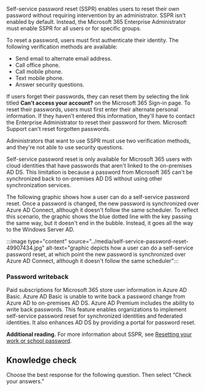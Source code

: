 Self-service password reset (SSPR) enables users to reset their own password without requiring intervention by an administrator. SSPR isn't enabled by default. Instead, the Microsoft 365 Enterprise Administrator must enable SSPR for all users or for specific groups.

To reset a password, users must first authenticate their identity. The following verification methods are available:

 -  Send email to alternate email address.
 -  Call office phone.
 -  Call mobile phone.
 -  Text mobile phone.
 -  Answer security questions.

If users forget their passwords, they can reset them by selecting the link titled **Can’t access your account?** on the Microsoft 365 Sign-in page. To reset their passwords, users must first enter their alternate personal information. If they haven't entered this information, they'll have to contact the Enterprise Administrator to reset their password for them. Microsoft Support can't reset forgotten passwords.

Administrators that want to use SSPR must use two verification methods, and they're not able to use security questions.

Self-service password reset is only available for Microsoft 365 users with cloud identities that have passwords that aren't linked to the on-premises AD DS. This limitation is because a password from Microsoft 365 can't be synchronized back to on-premises AD DS without using other synchronization services.

The following graphic shows how a user can do a self-service password reset. Once a password is changed, the new password is synchronized over Azure AD Connect, although it doesn't follow the same scheduler. To reflect this scenario, the graphic shows the blue dotted line with the key passing the same way, but it doesn't end in the bubble. Instead, it goes all the way to the Windows Server AD.

:::image type="content" source="../media/self-service-password-reset-49907434.jpg" alt-text="graphic depicts how a user can do a self-service password reset, at which point the new password is synchronized over Azure AD Connect, although it doesn't follow the same scheduler":::


### Password writeback

Paid subscriptions for Microsoft 365 store user information in Azure AD Basic. Azure AD Basic is unable to write back a password change from Azure AD to on-premises AD DS. Azure AD Premium includes the ability to write back passwords. This feature enables organizations to implement self-service password reset for synchronized identities and federated identities. It also enhances AD DS by providing a portal for password reset.

**Additional reading.** For more information about SSPR, see [Resetting your work or school password](/azure/active-directory/active-directory-passwords?azure-portal=true).

## Knowledge check

Choose the best response for the following question. Then select “Check your answers.”